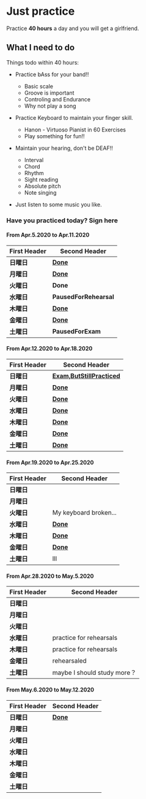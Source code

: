 # Just practice

Practice __40 hours__ a day and you will get a girlfriend.

## What I need to do

Things todo within 40 hours:  

* Practice bAss for your band!!
  * Basic scale
  * Groove is important
  * Controling and Endurance
  * Why not play a song

* Practice Keyboard to maintain your finger skill.
  * Hanon - Virtuoso Pianist in 60 Exercises
  * Play something for fun!!

* Maintain your hearing, don't be DEAF!!
  * Interval
  * Chord
  * Rhythm
  * Sight reading
  * Absolute pitch
  * Note singing

* Just listen to some music you like.

### Have you practiced today? Sign here

<!--StartOfPunch-->

#### From Apr.5.2020 to Apr.11.2020

First Header | Second Header
------------ | -------------
__日曜日__ | __[Done](/src/record/Apr5.2020.md)__
__月曜日__ | __[Done](/src/record/Apr6.2020.md)__
__火曜日__ | __Done__
__水曜日__ | __PausedForRehearsal__
__木曜日__ | __[Done](/src/record/Apr9.2020.md)__
__金曜日__ | __[Done](/src/record/Apr10.2020.md)__
__土曜日__ | __PausedForExam__
  
#### From Apr.12.2020 to Apr.18.2020

First Header | Second Header
------------ | -------------
__日曜日__ | __[Exam,ButStillPracticed](/src/record/Apr12.2020.md)__
__月曜日__ | __[Done](/src/record/Apr13.2020.md)__
__火曜日__ | __[Done](/src/record/Apr14.2020.md)__
__水曜日__ | __[Done](/src/record/Apr15.2020.md)__
__木曜日__ | __[Done](/src/record/Apr16.2020.md)__
__金曜日__ | __[Done](/src/record/Apr17.2020.md)__
__土曜日__ | __[Done](/src/record/Apr18.2020.md)__

#### From Apr.19.2020 to Apr.25.2020

First Header | Second Header
------------ | -------------
__日曜日__ | 
__月曜日__ | 
__火曜日__ |  My keyboard broken...
__水曜日__ | __[Done](/src/record/Apr18.2020.md)__
__木曜日__ | __[Done](/src/record/Apr18.2020.md)__
__金曜日__ | __[Done](/src/record/Apr18.2020.md)__
__土曜日__ | lll

#### From Apr.28.2020 to May.5.2020

First Header | Second Header
------------ | -------------
__日曜日__ | 
__月曜日__ | 
__火曜日__ | 
__水曜日__ | practice for rehearsals
__木曜日__ | practice for rehearsals
__金曜日__ | rehearsaled
__土曜日__ | maybe I should study more？

#### From May.6.2020 to May.12.2020

First Header | Second Header
------------ | -------------
__日曜日__ | __[Done](/src/record/May.6.2020.md)__
__月曜日__ | 
__火曜日__ | 
__水曜日__ | 
__木曜日__ |
__金曜日__ |
__土曜日__ | 

<!--EndOfPunch-->
